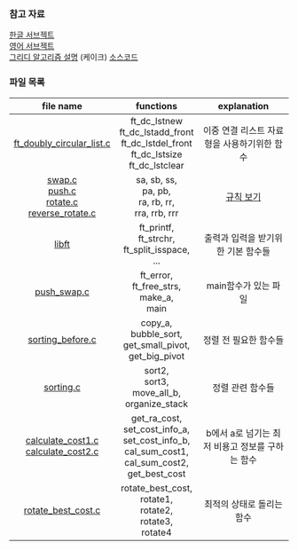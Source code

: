 ### 참고 자료
[한글 서브젝트](./ko_sub.md)<br>
[영어 서브젝트](https://cdn.intra.42.fr/pdf/pdf/49387/en.subject.pdf)<br>
[그리디 알고리즘 설명](https://techdebt.tistory.com/27) (케이크)
[소스코드](https://github.com/JeonYoungHo-youjeon/push_swap/blob/master/push_swap.h)

### 파일 목록

| file name | functions | explanation |
|:--:|:--:|:--:|
| [ft_doubly_circular_list.c](./README_dc.md) | ft_dc_lstnew<br>ft_dc_lstadd_front<br>ft_dc_lstdel_front<br>ft_dc_lstsize<br>ft_dc_lstclear | 이중 연결 리스트 자료형을 사용하기위한 함수 |
| [swap.c<br>push.c<br>rotate.c<br>reverse_rotate.c](./README_stack.md) | sa, sb, ss,<br>pa, pb,<br> ra, rb, rr,<br>rra, rrb, rrr<br>  | [규칙 보기](https://github.com/HaiSeong/seoul42_course/blob/main/push_swap/ko_sub.md#v1-게임-규칙)|
| [libft](./README_libft.md) | ft_printf,<br>ft_strchr,<br>ft_split_isspace,<br>... | 출력과 입력을 받기위한 기본 함수들 |
| [push_swap.c](./README_push_swap.md) | ft_error,<br>ft_free_strs,<br>make_a,<br>main | main함수가 있는 파일 |
| [sorting_before.c](./README_sort_before.md) | copy_a,<br>bubble_sort,<br>get_small_pivot,<br>get_big_pivot | 정렬 전 필요한 함수들 |
| [sorting.c](./README_sort.md) | sort2,<br>sort3,<br>move_all_b,<br>organize_stack | 정렬 관련 함수들 |
| [calculate_cost1.c<br>calculate_cost2.c](./README_cal_cost.md) | get_ra_cost,<br>set_cost_info_a,<br>set_cost_info_b,<br>cal_sum_cost1,<br>cal_sum_cost2,<br>get_best_cost | b에서 a로 넘기는 최저 비용고 정보를 구하는 함수 |
| [rotate_best_cost.c](./README_rotate_best.md) | rotate_best_cost,<br>rotate1,<br>rotate2,<br>rotate3,<br>rotate4<br> | 최적의 상태로 돌리는 함수 |
